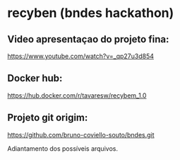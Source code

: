 # recyben (bndes hackathon)

## Video apresentaçao do projeto fina:
https://www.youtube.com/watch?v=_qp27u3d854

## Docker hub:
https://hub.docker.com/r/tavaresw/recybem_1.0

## Projeto git origim:
https://github.com/bruno-coviello-souto/bndes.git


Adiantamento dos possíveis arquivos.

